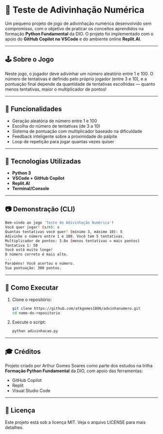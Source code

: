 # 🎯 Teste de Adivinhação Numérica

Um pequeno projeto de jogo de adivinhação numérica desenvolvido sem compromisso, com o objetivo de praticar os conceitos aprendidos na formação **Python Fundamental** da DIO. O projeto foi implementado com o apoio do **GitHub Copilot no VSCode** e do ambiente online **Replit.AI**.

---

## 🕹️ Sobre o Jogo

Neste jogo, o jogador deve adivinhar um número aleatório entre 1 e 100. O número de tentativas é definido pelo próprio jogador (entre 3 e 10), e a pontuação final depende da quantidade de tentativas escolhidas — quanto menos tentativas, maior o multiplicador de pontos!

---

## 📌 Funcionalidades

- Geração aleatória de número entre 1 e 100
- Escolha do número de tentativas (de 3 a 10)
- Sistema de pontuação com multiplicador baseado na dificuldade
- Feedback inteligente sobre a proximidade do palpite
- Loop de repetição para jogar quantas vezes quiser

---

## 🧠 Tecnologias Utilizadas

- **Python 3**
- **VSCode + GitHub Copilot**
- **Replit.AI**
- **Terminal/Console**

---

## 📷 Demonstração (CLI)

```bash
Bem-vindo ao jogo 'Teste de Adivinhação Numérica'!
Você quer jogar? (s/n): s
Quantas tentativas você quer? (mínimo 3, máximo 10): 5
Adivinhe o número entre 1 e 100. Você tem 5 tentativas.
Multiplicador de pontos: 3.0x (menos tentativas = mais pontos)
Tentativa 1: 50
Você está muito longe!
O número correto é mais alto.
...
Parabéns! Você acertou o número.
Sua pontuação: 300 pontos.
```

---

## 🚀 Como Executar

1. Clone o repositório:
   ```bash
   git clone https://github.com/atkgomes1806/advinhanumero.git
   cd nome-do-repositorio
   ```

2. Execute o script:
   ```bash
   python adivinhacao.py
   ```

---

## 🎓 Créditos

Projeto criado por Arthur Gomes Soares como parte dos estudos na trilha **Formação Python Fundamental** da DIO, com apoio das ferramentas:

- GitHub Copilot
- Replit
- Visual Studio Code

---

## 📄 Licença

Este projeto está sob a licença MIT. Veja o arquivo LICENSE para mais detalhes.
